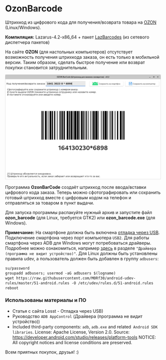 # OzonBarcode
Штрихкод из цифрового кода для получения/возврата товара на [OZON](https://www.ozon.ru/) (Linux/Windows).

**Компиляция:** Lazarus-4.2-x86_64 + пакет [LazBarcodes](https://wiki.lazarus.freepascal.org/LazBarcodes) (из сетевого диспетчера пакетов)

На сайте **OZON** (для настольных компьютеров) отсутствует возможность получения штрихкода заказа, он есть только в мобильной версии. Таким образом, сделать быстрое получение или возврат покупки становится затруднительным.

![](https://github.com/AKotov-dev/OzonBarCode/blob/main/Snapshot2.png)

Программа **OzonBarCode** создаёт штрихкод после ввода/вставки цифрового кода заказа. Теперь можно сфотографировать или сохранить готовый штрихкод вместе с цифровым кодом на телефон и отправляться за товаром в пункт выдачи.

Для запуска программы распакуйте нужный архив и запустите файл **ozon_barcode** (для Linux, требуетcя GTK2) или **ozon_barcode.exe** (для Windows).

**Примечание:** На смартфоне должна быть включена [отладка через USB](https://losst.pro/kak-podklyuchitsya-k-telefonu-adb). Подключение смартфона через порт компьютера `USB2`. Для работы смартфона через ADB для Windows могут потребоваться драйверы. Подробнее можно ознакомиться, например [здесь](https://adbappcontrol.com/ru/docs/) в разделе `"Драйвера (программа не видит устройство)"`. Для Linux должны быть установлены правила udev, а пользователь должен быть добавлен в группу `adbusers`:
```
su/password
groupadd adbusers; usermod -aG adbusers $(logname)
wget https://raw.githubusercontent.com/M0Rf30/android-udev-rules/master/51-android.rules -O /etc/udev/rules.d/51-android.rules
reboot
```
### Использованы материалы и ПО
+ Статья с сайта Losst - Отладка через USB)
+ Руководство `ADB AppControl` (Драйвера (программа не видит устройство))
+ Included third-party components: `adb`, `adb.exe` and related` Android SDK libraries`. License: Apache License, Version 2.0. Source: https://developer.android.com/studio/releases/platform-tools NOTICE: All copyright notices and license conditions are preserved.

Всем приятных покупок, друзья! :)
